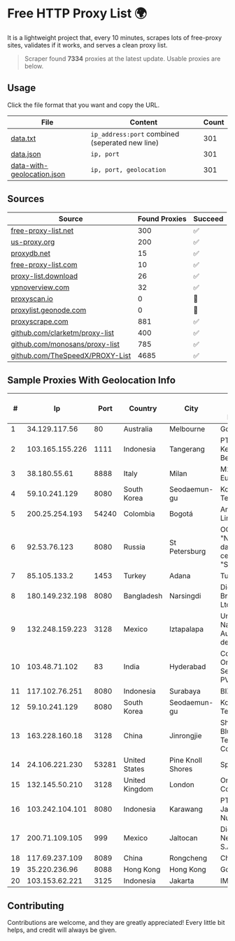 
# Free HTTP Proxy List 🌍

It is a lightweight project that, every 10 minutes, scrapes lots of free-proxy sites, validates if it works, and serves a clean proxy list.


> Scraper found **7334** proxies at the latest update. Usable proxies are below.

## Usage

Click the file format that you want and copy the URL.


|File|Content|Count|
|----|-------|-----|
|[data.txt](https://raw.githubusercontent.com/themiralay/Proxy-List-World/master/data.txt)|`ip_address:port` combined (seperated new line)|301|
|[data.json](https://raw.githubusercontent.com/themiralay/Proxy-List-World/master/data.json)|`ip, port`|301|
|[data-with-geolocation.json](https://raw.githubusercontent.com/themiralay/Proxy-List-World/master/data-with-geolocation.json)|`ip, port, geolocation`|301|

## Sources

|Source|Found Proxies|Succeed|
|------|-------------|-------|
|[free-proxy-list.net](https://free-proxy-list.net)|300|✅|
|[us-proxy.org](https://www.us-proxy.org)|200|✅|
|[proxydb.net](http://proxydb.net)|15|✅|
|[free-proxy-list.com](https://free-proxy-list.com/?page=&port=&type%5B%5D=http&type%5B%5D=https&up_time=0&search=Search)|10|✅|
|[proxy-list.download](https://www.proxy-list.download/HTTP)|26|✅|
|[vpnoverview.com](https://vpnoverview.com/privacy/anonymous-browsing/free-proxy-servers)|32|✅|
|[proxyscan.io](https://www.proxyscan.io)|0|🚫|
|[proxylist.geonode.com](https://proxylist.geonode.com/api/proxy-list?limit=300&page=1&sort_by=lastChecked&sort_type=desc&protocols=http,https)|0|🚫|
|[proxyscrape.com](https://api.proxyscrape.com/v2/?request=displayproxies&protocol=http&timeout=10000&country=all&ssl=all&anonymity=all)|881|✅|
|[github.com/clarketm/proxy-list](https://raw.githubusercontent.com/clarketm/proxy-list/master/proxy-list-raw.txt)|400|✅|
|[github.com/monosans/proxy-list](https://raw.githubusercontent.com/monosans/proxy-list/main/proxies/http.txt)|785|✅|
|[github.com/TheSpeedX/PROXY-List](https://raw.githubusercontent.com/TheSpeedX/PROXY-List/master/http.txt)|4685|✅|


## Sample Proxies With Geolocation Info

|#|Ip|Port|Country|City|Internet Service Provider|
|-|--|----|-------|----|-------------------------|
|1|34.129.117.56|80|Australia|Melbourne|Google LLC|
|2|103.165.155.226|1111|Indonesia|Tangerang|PT Jaringan Keluarga Bersama|
|3|38.180.55.61|8888|Italy|Milan|M247 Europe SRL|
|4|59.10.241.129|8080|South Korea|Seodaemun-gu|Korea Telecom|
|5|200.25.254.193|54240|Colombia|Bogotá|Andinet ON Line|
|6|92.53.76.123|8080|Russia|St Petersburg|OOO "Network of data-centers "Selectel"|
|7|85.105.133.2|1453|Turkey|Adana|TurkTelecom|
|8|180.149.232.198|8080|Bangladesh|Narsingdi|Digi Jadoo Broadband Ltd|
|9|132.248.159.223|3128|Mexico|Iztapalapa|Universidad Nacional Autonoma de Mexico|
|10|103.48.71.102|83|India|Hyderabad|Country Online Services PVT LTD|
|11|117.102.76.251|8080|Indonesia|Surabaya|BIZNET|
|12|59.10.241.129|8080|South Korea|Seodaemun-gu|Korea Telecom|
|13|163.228.160.18|3128|China|Jinrongjie|Shanghai Blue Cloud Technology Co., Ltd|
|14|24.106.221.230|53281|United States|Pine Knoll Shores|Spectrum|
|15|132.145.50.210|3128|United Kingdom|London|Oracle Corporation|
|16|103.242.104.101|8080|Indonesia|Karawang|PT Lintas Jaringan Nusantara|
|17|200.71.109.105|999|Mexico|Jaltocan|Digy Networks S.A De C.V.|
|18|117.69.237.109|8089|China|Rongcheng|Chinanet|
|19|35.220.236.96|8088|Hong Kong|Hong Kong|Google LLC|
|20|103.153.62.221|3125|Indonesia|Jakarta|IMEDIANET|



## Contributing

Contributions are welcome, and they are greatly appreciated! Every
little bit helps, and credit will always be given.

